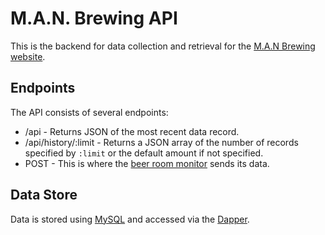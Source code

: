 # M.A.N. Brewing API
This is the backend for data collection and retrieval for the [M.A.N Brewing website](http://man-brewing.ddns.net/).

## Endpoints
The API consists of several endpoints:
* /api - Returns JSON of the most recent data record.
* /api/history/:limit - Returns a JSON array of the number of records specified by `:limit` or the default amount if not specified.
* POST - This is where the [beer room monitor](https://github.com/man-brewing/environment_monitor) sends its data.

## Data Store
Data is stored using [MySQL](https://www.mysql.com/) and accessed via the [Dapper](https://dapper-tutorial.net/dapper).